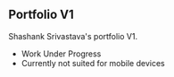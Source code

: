 
## Portfolio V1
Shashank Srivastava's portfolio V1.
- Work Under Progress
- Currently not suited for mobile devices

